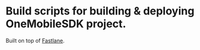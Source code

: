 # Build scripts for building & deploying OneMobileSDK project. 

Built on top of [Fastlane](https://fastlane.tools).
